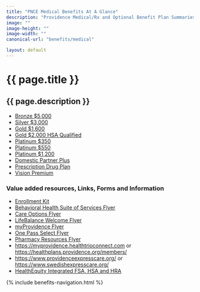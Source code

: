 ```yaml
---
title: "PNCE Medical Benefits At A Glance"
description: "Providence Medical/Rx and Optional Benefit Plan Summaries"
image: ""
image-height: ""
image-width: ""
canonical-url: "benefits/medical"

layout: default
---
```

  <div class="banner">
    <div class="color-overlay"></div>
  </div>
  <div class="container main-body">
    <div class="row">
      <div class="col-10">
        <h1>{{ page.title }}</h1>
        <h2>{{ page.description }}</h2>
        <ul>
          <li><a href="/assets/documents/2025/medical/PNCE-2025-01-01-Bronze-5000-Summary.pdf">Bronze $5,000</a></li>
          <li><a href="/assets/documents/2025/medical/PNCE-2025-01-01-Silver-3000-Summary.pdf">Silver $3,000</a></li>
          <li><a href="/assets/documents/2025/medical/PNCE-2025-01-01-Gold-1600-Summary.pdf">Gold $1,600</a></li>
          <li><a href="/assets/documents/2025/medical/PNCE-2025-01-01-Gold-HSA-2000-Summary.pdf">Gold $2,000 HSA Qualified</a></li>
          <li><a href="/assets/documents/2025/medical/PNCE-2025-01-01-Platinum-350-Summary.pdf">Platinum $350</a></li>
          <li><a href="/assets/documents/2025/medical/PNCE-2025-01-01-Platinum-550-Summary.pdf">Platinum $550</a></li>
          <li><a href="/assets/documents/2025/medical/PNCE-2025-01-01-Platinum-1200-Summary.pdf">Platinum $1,200</a></li>
          <li><a href="/assets/documents/2025/medical/2025-PHP-LG-Domestic-Partner-Plus.pdf">Domestic Partner Plus</a></li>
          <li><a href="/assets/documents/2025/medical/PNCE-2025-01-01-Rx-Summary-(All-Plans-Except-HSA).pdf">Prescription Drug Plan</a></li>
          <li><a href="/assets/documents/2025/medical/2025-PHP-Vision-Premium.pdf">Vision Premium</a></li>
        </ul>
        <h3>Value added resources, Links, Forms and Information</h3>
        <ul>
          <li><a href="/assets/documents/2025/medical/2025-PHP-Member-Resource-Guide-Compressed.pdf">Enrollment Kit</a></li>
          <li><a href="/assets/documents/2025/medical/2025-PHP-Behavioral-Health-Suite-of-Services-Flyer.pdf">Behavioral Health Suite of Services Flyer</a></li>
          <li><a href="/assets/documents/2025/medical/2025-PHP-Care-Options-Flyer.pdf">Care Options Flyer</a></li>
          <li><a href="/assets/documents/2025/medical/2025-PHP-LifeBalance-Welcome-Flyer.pdf">LifeBalance Welcome Flyer</a></li>
          <li><a href="/assets/documents/2025/medical/2025-PHP-myProvidence-Flyer.pdf">myProvidence Flyer</a></li>
          <li><a href="/assets/documents/2025/medical/2025-PHP-OnePassSelect_PostLaunch_Flyer.pdf">One Pass Select Flyer</a></li>
          <li><a href="/assets/documents/2025/medical/2025-PHP-Pharmacy-Resources-Flyer.pdf">Pharmacy Resources Flyer</a></li>          
          <li>
            <a href="https://myprovidence.healthtrioconnect.com/" target="_blank">https://myprovidence.healthtrioconnect.com</a>
            or <a href="https://healthplans.providence.org/members/" target="_blank">https://healthplans.providence.org/members/</a>
          </li>
          <li>
            <a href="https://www.providenceexpresscare.org/" target="_blank">https://www.providenceexpresscare.org/</a>
            or <a href="https://www.swedishexpresscare.org/" target="_blank">https://www.swedishexpresscare.org/</a>
          </li>
          <li>
            <a href="https://sales.healthequity.com/providence/" target="_blank">HealthEquity Integrated FSA, HSA and
              HRA</a>
          </li>
        </ul>
      </div>
      <div class="col-2">
        {% include benefits-navigation.html %}  
      </div>
    </div>
  </div>
